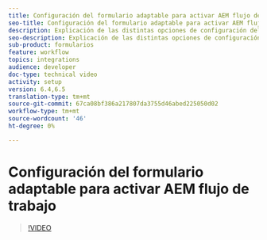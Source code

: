 ```yaml
---
title: Configuración del formulario adaptable para activar AEM flujo de trabajo
seo-title: Configuración del formulario adaptable para activar AEM flujo de trabajo
description: Explicación de las distintas opciones de configuración del formulario adaptable para activar AEM flujo de trabajo
seo-description: Explicación de las distintas opciones de configuración del formulario adaptable para activar AEM flujo de trabajo
sub-product: formularios
feature: workflow
topics: integrations
audience: developer
doc-type: technical video
activity: setup
version: 6.4,6.5
translation-type: tm+mt
source-git-commit: 67ca08bf386a217807da3755d46abed225050d02
workflow-type: tm+mt
source-wordcount: '46'
ht-degree: 0%

---
```



# Configuración del formulario adaptable para activar AEM flujo de trabajo


>[!VIDEO](https://video.tv.adobe.com/v/28316?quality=9&learn=on)

